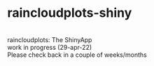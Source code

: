 # raincloudplots-shiny
<br>
raincloudplots: The ShinyApp
<br>
work in progress (29-apr-22)
<br>
Please check back in a couple of weeks/months
